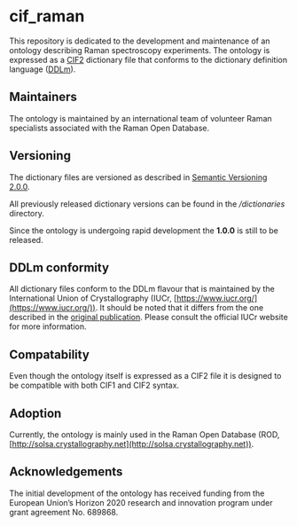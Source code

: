 # cif_raman
This repository is dedicated to the development and maintenance of
an ontology describing Raman spectroscopy experiments. The ontology is
expressed as a [CIF2](https://doi.org/10.1107/S1600576715021871)
dictionary file that conforms to the dictionary definition language
([DDLm](https://dx.doi.org/10.1021/ci300075z)).

## Maintainers
The ontology is maintained by an international team of volunteer
Raman specialists associated with the Raman Open Database.

## Versioning
The dictionary files are versioned as described in [Semantic
Versioning 2.0.0](http://semver.org/spec/v2.0.0.html).

All previously released dictionary versions can be found in the
*/dictionaries* directory.

Since the ontology is undergoing rapid development the **1.0.0** is
still to be released.

## DDLm conformity

All dictionary files conform to the DDLm flavour that is maintained
by the International Union of Crystallography
(IUCr, [https://www.iucr.org/](https://www.iucr.org/)). It should be
noted that it differs from the one described in the
[original publication](https://dx.doi.org/10.1021/ci300075z). Please
consult the official IUCr website for more information.

## Compatability
Even though the ontology itself is expressed as a CIF2 file it is
designed to be compatible with both CIF1 and CIF2 syntax.

## Adoption
Currently, the ontology is mainly used in the Raman Open Database
(ROD, [http://solsa.crystallography.net](http://solsa.crystallography.net)).

## Acknowledgements
The initial development of the ontology has received funding from
the European Union’s Horizon 2020 research and innovation program under
grant agreement No. 689868.
